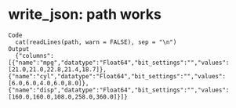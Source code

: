 # write_json: path works

    Code
      cat(readLines(path, warn = FALSE), sep = "\n")
    Output
      {"columns":[{"name":"mpg","datatype":"Float64","bit_settings":"","values":[21.0,21.0,22.8,21.4,18.7]},{"name":"cyl","datatype":"Float64","bit_settings":"","values":[6.0,6.0,4.0,6.0,8.0]},{"name":"disp","datatype":"Float64","bit_settings":"","values":[160.0,160.0,108.0,258.0,360.0]}]}


